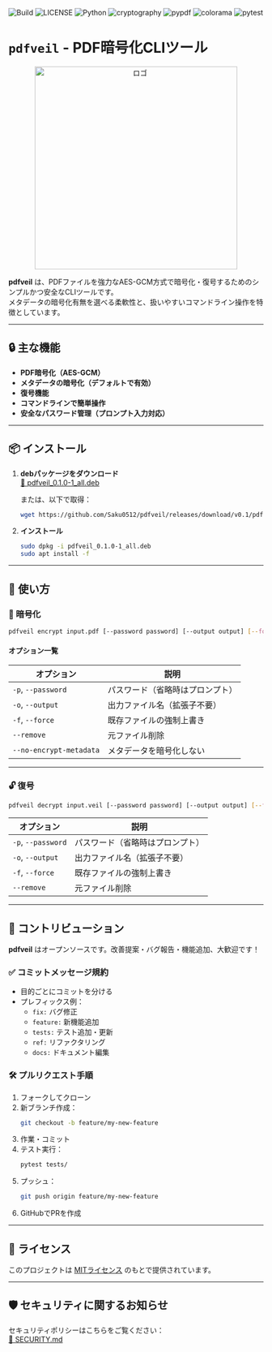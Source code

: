 ![Build](https://img.shields.io/badge/build-passing-green)
![LICENSE](https://img.shields.io/badge/LICENSE-MIT-green)
![Python](https://img.shields.io/badge/Python-3.11-blue)
![cryptography](https://img.shields.io/badge/cryptography-43.0.0-blue)
![pypdf](https://img.shields.io/badge/pypdf-5.4.0-blue)
![colorama](https://img.shields.io/badge/colorama-0.4.6-blue)
![pytest](https://img.shields.io/badge/pytest-8.3.5-blue)

# `pdfveil` - PDF暗号化CLIツール

<p align="center">
  <img src="https://github.com/user-attachments/assets/9c094071-57b5-4224-ac0c-2ff4b7d9d219" alt="ロゴ" width="400px">
</p>

**pdfveil** は、PDFファイルを強力なAES-GCM方式で暗号化・復号するためのシンプルかつ安全なCLIツールです。  
メタデータの暗号化有無を選べる柔軟性と、扱いやすいコマンドライン操作を特徴としています。

---

## 🔒 主な機能

- **PDF暗号化（AES-GCM）**
- **メタデータの暗号化（デフォルトで有効）**
- **復号機能**
- **コマンドラインで簡単操作**
- **安全なパスワード管理（プロンプト入力対応）**

---

## 📦 インストール

1. **debパッケージをダウンロード**  
   [📎 pdfveil_0.1.0-1_all.deb](https://github.com/Saku0512/pdfveil/releases/download/v0.1/pdfveil_0.1.0-1_all.deb)

   または、以下で取得：
   ```bash
   wget https://github.com/Saku0512/pdfveil/releases/download/v0.1/pdfveil_0.1.0-1_all.deb
   ```

2. **インストール**
   ```bash
   sudo dpkg -i pdfveil_0.1.0-1_all.deb
   sudo apt install -f
   ```

---

## 🚀 使い方

### 🔐 暗号化

```bash
pdfveil encrypt input.pdf [--password password] [--output output] [--force] [--remove] [--no-encrypt-metadata]
```

#### オプション一覧

| オプション | 説明 |
|------------|------|
| `-p`, `--password` | パスワード（省略時はプロンプト） |
| `-o`, `--output` | 出力ファイル名（拡張子不要） |
| `-f`, `--force` | 既存ファイルの強制上書き |
| `--remove` | 元ファイル削除 |
| `--no-encrypt-metadata` | メタデータを暗号化しない |

---

### 🔓 復号

```bash
pdfveil decrypt input.veil [--password password] [--output output] [--force] [--remove]
```

| オプション | 説明 |
|------------|------|
| `-p`, `--password` | パスワード（省略時はプロンプト） |
| `-o`, `--output` | 出力ファイル名（拡張子不要） |
| `-f`, `--force` | 既存ファイルの強制上書き |
| `--remove` | 元ファイル削除 |

---

## 🤝 コントリビューション

**pdfveil** はオープンソースです。改善提案・バグ報告・機能追加、大歓迎です！

### ✅ コミットメッセージ規約

- 目的ごとにコミットを分ける
- プレフィックス例：
  - `fix:` バグ修正
  - `feature:` 新機能追加
  - `tests:` テスト追加・更新
  - `ref:` リファクタリング
  - `docs:` ドキュメント編集

### 🛠 プルリクエスト手順

1. フォークしてクローン
2. 新ブランチ作成：
   ```bash
   git checkout -b feature/my-new-feature
   ```
3. 作業・コミット
4. テスト実行：
   ```bash
   pytest tests/
   ```
5. プッシュ：
   ```bash
   git push origin feature/my-new-feature
   ```
6. GitHubでPRを作成

---

## 📄 ライセンス

このプロジェクトは [MITライセンス](https://github.com/Saku0512/pdfveil/blob/main/LICENSE) のもとで提供されています。

---

## 🛡 セキュリティに関するお知らせ

セキュリティポリシーはこちらをご覧ください：  
[🔐 SECURITY.md](https://github.com/Saku0512/pdfveil/blob/main/SECURITY.md)


